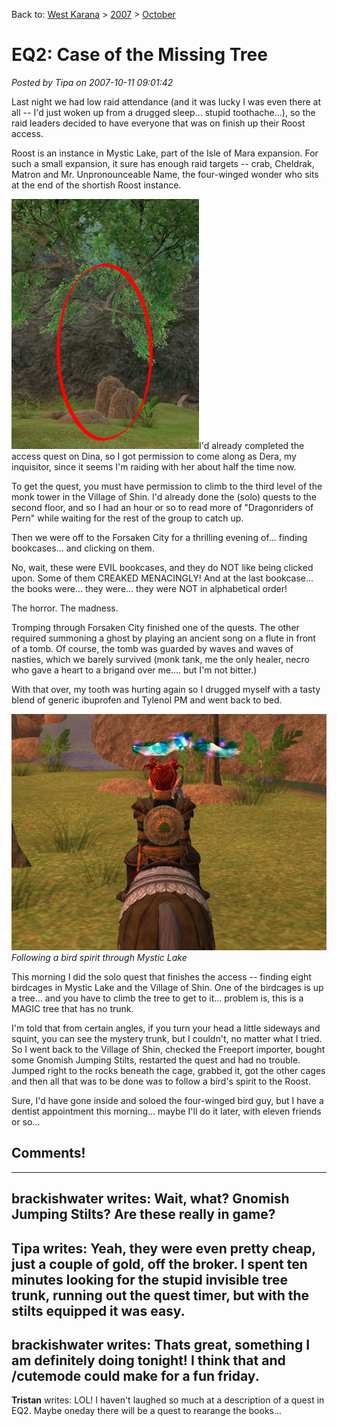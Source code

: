 Back to: [West Karana](/posts/westkarana.md) > [2007](/posts/2007/westkarana.md) > [October](./westkarana.md)
# EQ2: Case of the Missing Tree

*Posted by Tipa on 2007-10-11 09:01:42*

Last night we had low raid attendance (and it was lucky I was even there at all -- I'd just woken up from a drugged sleep... stupid toothache...), so the raid leaders decided to have everyone that was on finish up their Roost access.

Roost is an instance in Mystic Lake, part of the Isle of Mara expansion. For such a small expansion, it sure has enough raid targets -- crab, Cheldrak, Matron and Mr. Unpronounceable Name, the four-winged wonder who sits at the end of the shortish Roost instance.

![](../../../uploads/2007/10/notrunk.jpg)I'd already completed the access quest on Dina, so I got permission to come along as Dera, my inquisitor, since it seems I'm raiding with her about half the time now.

To get the quest, you must have permission to climb to the third level of the monk tower in the Village of Shin. I'd already done the (solo) quests to the second floor, and so I had an hour or so to read more of "Dragonriders of Pern" while waiting for the rest of the group to catch up.

Then we were off to the Forsaken City for a thrilling evening of... finding bookcases... and clicking on them.

No, wait, these were EVIL bookcases, and they do NOT like being clicked upon. Some of them CREAKED MENACINGLY! And at the last bookcase... the books were... they were... they were NOT in alphabetical order!

The horror. The madness.

Tromping through Forsaken City finished one of the quests. The other required summoning a ghost by playing an ancient song on a flute in front of a tomb. Of course, the tomb was guarded by waves and waves of nasties, which we barely survived (monk tank, me the only healer, necro who gave a heart to a brigand over me.... but I'm not bitter.)

With that over, my tooth was hurting again so I drugged myself with a tasty blend of generic ibuprofen and Tylenol PM and went back to bed.

![](../../../uploads/2007/10/spiritbird.jpg)
*Following a bird spirit through Mystic Lake*

This morning I did the solo quest that finishes the access -- finding eight birdcages in Mystic Lake and the Village of Shin. One of the birdcages is up a tree... and you have to climb the tree to get to it... problem is, this is a MAGIC tree that has no trunk.

I'm told that from certain angles, if you turn your head a little sideways and squint, you can see the mystery trunk, but I couldn't, no matter what I tried. So I went back to the Village of Shin, checked the Freeport importer, bought some Gnomish Jumping Stilts, restarted the quest and had no trouble. Jumped right to the rocks beneath the cage, grabbed it, got the other cages and then all that was to be done was to follow a bird's spirit to the Roost.

Sure, I'd have gone inside and soloed the four-winged bird guy, but I have a dentist appointment this morning... maybe I'll do it later, with eleven friends or so...


## Comments!
---
**brackishwater** writes: Wait, what? Gnomish Jumping Stilts? Are these really in game?
---
**Tipa** writes: Yeah, they were even pretty cheap, just a couple of gold, off the broker. I spent ten minutes looking for the stupid invisible tree trunk, running out the quest timer, but with the stilts equipped it was easy.
---
**brackishwater** writes: Thats great, something I am definitely doing tonight! I think that and /cutemode could make for a fun friday.
---
**Tristan** writes: LOL!
I haven't laughed so much at a description of a quest in EQ2.
Maybe oneday there will be a quest to rearange the books...
